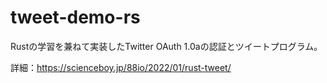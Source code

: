 # tweet-demo-rs
Rustの学習を兼ねて実装したTwitter OAuth 1.0aの認証とツイートプログラム。

詳細：https://scienceboy.jp/88io/2022/01/rust-tweet/
